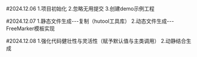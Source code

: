 #2024.12.06
1.项目初始化
2.忽略无用提交
3.创建demo示例工程

#2024.12.07
1.静态文件生成---复制（hutool工具库）
2.动态文件生成---FreeMarker模板实现

#2024.12.08
1.强化代码健壮性与灵活性（赋予默认值与主类调用）
2.动静结合生成